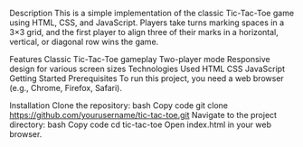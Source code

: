 
Description
This is a simple implementation of the classic Tic-Tac-Toe game using HTML, CSS, and JavaScript. Players take turns marking spaces in a 3×3 grid, and the first player to align three of their marks in a horizontal, vertical, or diagonal row wins the game.

Features
Classic Tic-Tac-Toe gameplay
Two-player mode
Responsive design for various screen sizes
Technologies Used
HTML
CSS
JavaScript
Getting Started
Prerequisites
To run this project, you need a web browser (e.g., Chrome, Firefox, Safari).

Installation
Clone the repository:
bash
Copy code
git clone https://github.com/yourusername/tic-tac-toe.git
Navigate to the project directory:
bash
Copy code
cd tic-tac-toe
Open index.html in your web browser.